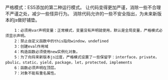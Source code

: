严格模式：ES5添加的第二种运行模式。
        让代码变得更加严谨，消除一些不合理不严谨之处，减少一些怪异行为。
        消除代码允许的一些不安全指出，为未来新版本的js做好铺垫。

        1：必须用var声明变量：正常模式，变量没有声明就使用，默认是全局变量，严格模式必须显示声明。
        2：禁止自定义函数中的this指向window，undefined
        3：创建eval作用域
        4：构造函数必须使用new实例化对象。
        5：为了向将来新版本js过度，严格模式设置了一些保留字：interface，private，pbulic，static，yield，package，let，protected，implements
        6：函数必须声明在顶层。
        7：对象不能有重名属性。
